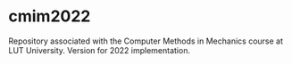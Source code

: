 # cmim2022
Repository associated with the Computer Methods in Mechanics course at LUT University. Version for 2022 implementation. 
